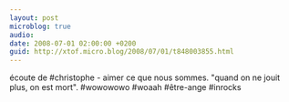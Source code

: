 ```yaml
---
layout: post
microblog: true
audio: 
date: 2008-07-01 02:00:00 +0200
guid: http://xtof.micro.blog/2008/07/01/t848003855.html
---
```

écoute de #christophe - aimer ce que nous sommes. "quand on ne jouit plus, on est mort". #wowowowo #woaah #être-ange #inrocks
